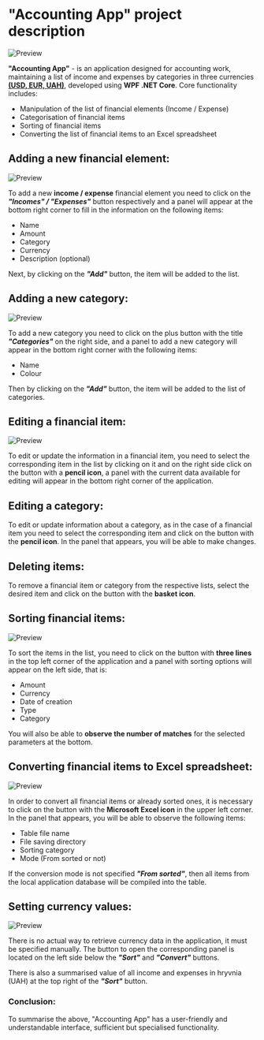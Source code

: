 # "Accounting App" project description

![Preview](Images/aca_img1.png)

**"Accounting App"** - is an application designed for accounting work, maintaining a list of income and expenses by categories in three currencies <u>**(USD, EUR, UAH)**</u>, developed using **WPF .NET Core**. Core functionality includes:
- Manipulation of the list of financial elements (Income / Expense)
- Categorisation of financial items 
- Sorting of financial items
- Converting the list of financial items to an Excel spreadsheet

## Adding a new financial element:

![Preview](Images/aca_img2.png)

To add a new **income / expense** financial element you need to click on the ***"Incomes" / "Expenses"*** button respectively and a panel will appear at the bottom right corner to fill in the information on the following items:
- Name
- Amount
- Category
- Currency
- Description (optional)

Next, by clicking on the ***"Add"*** button, the item will be added to the list.

## Adding a new category:

![Preview](Images/aca_img3.png)

To add a new category you need to click on the plus button with the title ***"Categories"*** on the right side, and a panel to add a new category will appear in the bottom right corner with the following items:
- Name
- Colour

Then by clicking on the ***"Add"*** button, the item will be added to the list of categories.


## Editing a financial item:

![Preview](Images/aca_img4.png)

To edit or update the information in a financial item, you need to select the corresponding item in the list by clicking on it and on the right side click on the button with a **pencil icon**, a panel with the current data available for editing will appear in the bottom right corner of the application.

## Editing a category:

To edit or update information about a category, as in the case of a financial item you need to select the corresponding item and click on the button with the **pencil icon**. In the panel that appears, you will be able to make changes.

## Deleting items:
To remove a financial item or category from the respective lists, select the desired item and click on the button with the **basket icon**.

## Sorting financial items:

![Preview](Images/aca_img5.png)

To sort the items in the list, you need to click on the button with **three lines** in the top left corner of the application and a panel with sorting options will appear on the left side, that is:
- Amount
- Currency
- Date of creation
- Type
- Category

You will also be able to **observe the number of matches** for the selected parameters at the bottom.

## Converting financial items to Excel spreadsheet:

![Preview](Images/aca_img6.png)

In order to convert all financial items or already sorted ones, it is necessary to click on the button with the **Microsoft Excel icon** in the upper left corner. In the panel that appears, you will be able to observe the following items:
- Table file name
- File saving directory
- Sorting category
- Mode (From sorted or not)

If the conversion mode is not specified ***"From sorted"***, then all items from the local application database will be compiled into the table.

## Setting currency values:

![Preview](Images/aca_img7.png)

There is no actual way to retrieve currency data in the application, it must be specified manually. The button to open the corresponding panel is located on the left side below the ***"Sort"*** and ***"Convert"*** buttons.

There is also a summarised value of all income and expenses in hryvnia (UAH) at the top right of the ***"Sort"*** button.

### Conclusion:
To summarise the above, "Accounting App" has a user-friendly and understandable interface, sufficient but specialised functionality.
